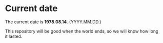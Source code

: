 # Current date

The current date is **1978.08.14.** (YYYY.MM.DD.)

This repository will be good when the world ends, so we will know how long it lasted.
